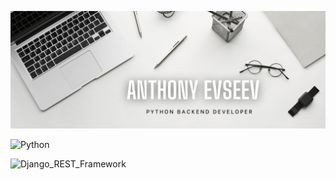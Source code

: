 ![Header](https://github.com/AnthonyEvseev/AnthonyEvseev/blob/main/assets/header.png)

![Python](https://img.shields.io/badge/Python-090909?style=for-the-badge&logo=python)

![Django_REST_Framework](https://img.shields.io/badge/Django_REST_Framework-090909?style=for-the-badge&logo=python)